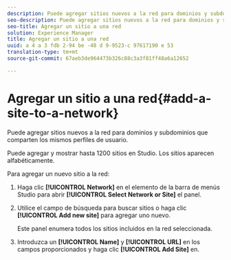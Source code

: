 ```yaml
---
description: Puede agregar sitios nuevos a la red para dominios y subdominios que comparten los mismos perfiles de usuario.
seo-description: Puede agregar sitios nuevos a la red para dominios y subdominios que comparten los mismos perfiles de usuario.
seo-title: Agregar un sitio a una red
solution: Experience Manager
title: Agregar un sitio a una red
uuid: a 4 a 3 fdb 2-94 be -48 d 9-9523-c 97617190 e 53
translation-type: tm+mt
source-git-commit: 67aeb3de964473b326c88c3a3f81ff48a6a12652

---
```



# Agregar un sitio a una red{#add-a-site-to-a-network}

Puede agregar sitios nuevos a la red para dominios y subdominios que comparten los mismos perfiles de usuario.

Puede agregar y mostrar hasta 1200 sitios en Studio. Los sitios aparecen alfabéticamente.

Para agregar un nuevo sitio a la red:

1. Haga clic **[!UICONTROL Network]** en el elemento de la barra de menús Studio para abrir **[!UICONTROL Select Network or Site]** el panel.
1. Utilice el campo de búsqueda para buscar sitios o haga clic **[!UICONTROL Add new site]** para agregar uno nuevo.

   Este panel enumera todos los sitios incluidos en la red seleccionada.

1. Introduzca un **[!UICONTROL Name]** y **[!UICONTROL URL]** en los campos proporcionados y haga clic **[!UICONTROL Add Site]** en.
